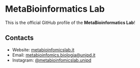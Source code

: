 # MetaBioinformatics Lab

This is the official GitHub profile of the **MetaBioinformatics Lab**! 

## Contacts

- Website: [metabioinfomicslab.it](https://metabioinfomicslab.it/)
- Email: [metabioinfomics.biologia@unipd.it](mailto:metabioinfomics.biologia@unipd.it)
- Instagram: [@metabioinfomicslab.unipd](https://www.instagram.com/metabioinfomicslab.unipd/)

